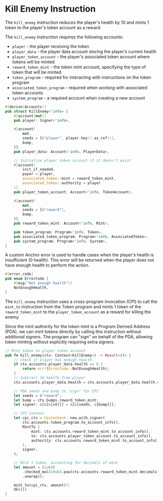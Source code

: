 # Kill Enemy Instruction

The `kill_enemy` instruction reduces the player's health by 10 and mints 1 token to the player's token account as a reward.

The `kill_enemy` instruction requires the following accounts:

- `player` - the player receiving the token
- `player_data` - the player data account storing the player’s current health
- `player_token_account` - the player's associated token account where tokens will be minted
- `reward_token_mint` - the token mint account, specifying the type of token that will be minted
- `token_program` - required for interacting with instructions on the token program
- `associated_token_program` - required when working with associated token accounts
- `system_program` - a required account when creating a new account

```rust
#[derive(Accounts)]
pub struct KillEnemy<'info> {
    #[account(mut)]
    pub player: Signer<'info>,

    #[account(
        mut,
        seeds = [b"player", player.key().as_ref()],
        bump,
    )]
    pub player_data: Account<'info, PlayerData>,

    // Initialize player token account if it doesn't exist
    #[account(
        init_if_needed,
        payer = player,
        associated_token::mint = reward_token_mint,
        associated_token::authority = player
    )]
    pub player_token_account: Account<'info, TokenAccount>,

    #[account(
        mut,
        seeds = [b"reward"],
        bump,
    )]
    pub reward_token_mint: Account<'info, Mint>,

    pub token_program: Program<'info, Token>,
    pub associated_token_program: Program<'info, AssociatedToken>,
    pub system_program: Program<'info, System>,
}

```

A custom Anchor error is used to handle cases when the player's health is insufficient (0 health). This error will be returned when the player does not have enough health to perform the action.

```rust
#[error_code]
pub enum ErrorCode {
    #[msg("Not enough health")]
    NotEnoughHealth,
}
```

The `kill_enemy` instruction uses a cross-program invocation (CPI) to call the `mint_to` instruction from the Token program and mints 1 token of the `reward_token_mint` to the `player_token_account` as a reward for killing the enemy.

Since the mint authority for the token mint is a Program Derived Address (PDA), we can mint tokens directly by calling this instruction without additional signers. The program can "sign" on behalf of the PDA, allowing token minting without explicitly requiring extra signers.

```rust
// Mint token to player token account
pub fn kill_enemy(ctx: Context<KillEnemy>) -> Result<()> {
    // Check if player has enough health
    if ctx.accounts.player_data.health == 0 {
        return err!(ErrorCode::NotEnoughHealth);
    }
    // Subtract 10 health from player
    ctx.accounts.player_data.health = ctx.accounts.player_data.health.checked_sub(10).unwrap();

    // PDA seeds and bump to "sign" for CPI
    let seeds = b"reward";
    let bump = ctx.bumps.reward_token_mint;
    let signer: &[&[&[u8]]] = &[&[seeds, &[bump]]];

    // CPI Context
    let cpi_ctx = CpiContext::new_with_signer(
        ctx.accounts.token_program.to_account_info(),
        MintTo {
            mint: ctx.accounts.reward_token_mint.to_account_info(),
            to: ctx.accounts.player_token_account.to_account_info(),
            authority: ctx.accounts.reward_token_mint.to_account_info(),
        },
        signer,
    );

    // Mint 1 token, accounting for decimals of mint
    let amount = (1u64)
        .checked_mul(10u64.pow(ctx.accounts.reward_token_mint.decimals as u32))
        .unwrap();

    mint_to(cpi_ctx, amount)?;
    Ok(())
}
```
